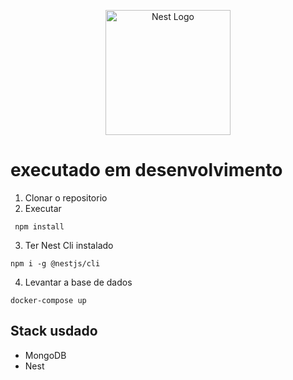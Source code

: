 <p align="center">
  <a href="http://nestjs.com/" target="blank"><img src="https://nestjs.com/img/logo-small.svg" width="200" alt="Nest Logo" /></a>
</p>



# executado em desenvolvimento

1. Clonar o repositorio
2. Executar

``` 
 npm install
```
3. Ter Nest Cli instalado
```
npm i -g @nestjs/cli
```

4. Levantar a base de dados
```
docker-compose up
```

## Stack usdado
* MongoDB
* Nest
